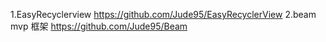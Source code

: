 1.EasyRecyclerview
  https://github.com/Jude95/EasyRecyclerView
2.beam mvp 框架
  https://github.com/Jude95/Beam
